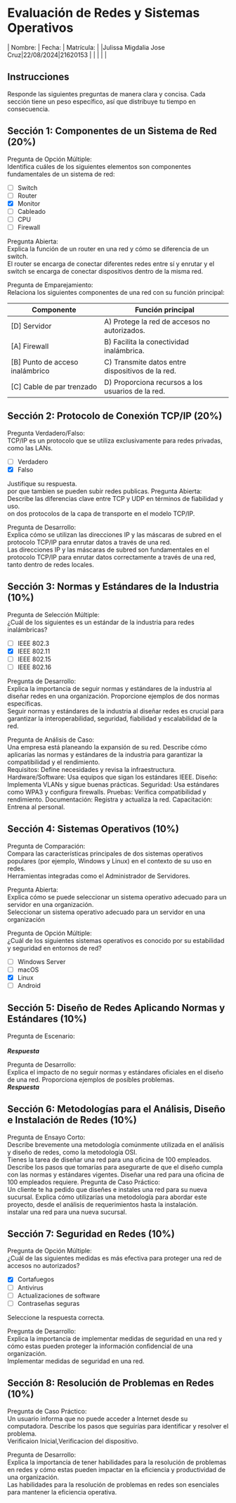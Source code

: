 # Evaluación de Redes y Sistemas Operativos

| Nombre:                  | Fecha:   | Matrícula: |
|Julissa Migdalia Jose Cruz|22/08/2024|21620153    |
|                          |          |            |

## Instrucciones

Responde las siguientes preguntas de manera clara y concisa. Cada sección tiene un peso específico, así que distribuye tu tiempo en consecuencia.

## Sección 1: Componentes de un Sistema de Red (20%)

Pregunta de Opción Múltiple:<br>
Identifica cuáles de los siguientes elementos son componentes fundamentales de un sistema de red:<br>

- [ ] Switch
- [ ] Router
- [X] Monitor
- [ ] Cableado
- [ ] CPU
- [ ] Firewall

Pregunta Abierta:<br>
Explica la función de un router en una red y cómo se diferencia de un switch.<br>
El router se encarga de conectar diferentes redes entre sí y enrutar y el switch se encarga de conectar dispositivos dentro de la misma red.

Pregunta de Emparejamiento:<br>
Relaciona los siguientes componentes de una red con su función principal:<br>

| Componente                      | Función principal |
|---------------------------------|-------------------|
| [D] Servidor                    | A) Protege la red de accesos no autorizados. |
| [A] Firewall                    | B) Facilita la conectividad inalámbrica. |
| [B] Punto de acceso inalámbrico | C) Transmite datos entre dispositivos de la red. |
| [C] Cable de par trenzado       | D) Proporciona recursos a los usuarios de la red. |

## Sección 2: Protocolo de Conexión TCP/IP (20%)

Pregunta Verdadero/Falso:<br>
TCP/IP es un protocolo que se utiliza exclusivamente para redes privadas, como las LANs.

- [ ] Verdadero
- [X] Falso

Justifique su respuesta.<br>
por que tambien se pueden subir redes publicas.
Pregunta Abierta:<br>
Describe las diferencias clave entre TCP y UDP en términos de fiabilidad y uso.<br>
on dos protocolos de la capa de transporte en el modelo TCP/IP. 


Pregunta de Desarrollo:<br>
Explica cómo se utilizan las direcciones IP y las máscaras de subred en el protocolo TCP/IP para enrutar datos a través de una red.<br>
Las direcciones IP y las máscaras de subred son fundamentales en el protocolo TCP/IP para enrutar datos correctamente a través de una red, tanto dentro de redes locales.

## Sección 3: Normas y Estándares de la Industria (10%)

Pregunta de Selección Múltiple:<br>
¿Cuál de los siguientes es un estándar de la industria para redes inalámbricas?<br>

- [ ] IEEE 802.3
- [X] IEEE 802.11
- [ ] IEEE 802.15
- [ ] IEEE 802.16

Pregunta de Desarrollo:<br>
Explica la importancia de seguir normas y estándares de la industria al diseñar redes en una organización. Proporcione ejemplos de dos normas específicas.<br>
Seguir normas y estándares de la industria al diseñar redes es crucial para garantizar la interoperabilidad, seguridad, fiabilidad y escalabilidad de la red. 

Pregunta de Análisis de Caso:<br>
Una empresa está planeando la expansión de su red. Describe cómo aplicarías las normas y estándares de la industria para garantizar la compatibilidad y el rendimiento.<br>
Requisitos: Define necesidades y revisa la infraestructura.
Hardware/Software: Usa equipos que sigan los estándares IEEE.
Diseño: Implementa VLANs y sigue buenas prácticas.
Seguridad: Usa estándares como WPA3 y configura firewalls.
Pruebas: Verifica compatibilidad y rendimiento.
Documentación: Registra y actualiza la red.
Capacitación: Entrena al personal.

## Sección 4: Sistemas Operativos (10%)

Pregunta de Comparación:<br>
Compara las características principales de dos sistemas operativos populares (por ejemplo, Windows y Linux) en el contexto de su uso en redes.<br>
 Herramientas integradas como el Administrador de Servidores.

Pregunta Abierta:<br>
Explica cómo se puede seleccionar un sistema operativo adecuado para un servidor en una organización.<br>
Seleccionar un sistema operativo adecuado para un servidor en una organización 

Pregunta de Opción Múltiple:<br>
¿Cuál de los siguientes sistemas operativos es conocido por su estabilidad y seguridad en entornos de red?<br>

- [ ] Windows Server
- [ ] macOS
- [X] Linux
- [ ] Android

## Sección 5: Diseño de Redes Aplicando Normas y Estándares (10%)

Pregunta de Escenario:<br>
<br>
___Respuesta___

Pregunta de Desarrollo:<br>
Explica el impacto de no seguir normas y estándares oficiales en el diseño de una red. Proporciona ejemplos de posibles problemas.<br>
___Respuesta___

## Sección 6: Metodologías para el Análisis, Diseño e Instalación de Redes (10%)

Pregunta de Ensayo Corto:<br>
Describe brevemente una metodología comúnmente utilizada en el análisis y diseño de redes, como la metodología OSI.<br>Tienes la tarea de diseñar una red para una oficina de 100 empleados. Describe los pasos que tomarías para asegurarte de que el diseño cumpla con las normas y estándares vigentes.
Diseñar una red para una oficina de 100 empleados requiere.
Pregunta de Caso Práctico:<br>
Un cliente te ha pedido que diseñes e instales una red para su nueva sucursal. Explica cómo utilizarías una metodología para abordar este proyecto, desde el análisis de requerimientos hasta la instalación.<br>
instalar una red para una nueva sucursal.
## Sección 7: Seguridad en Redes (10%)

Pregunta de Opción Múltiple:<br>
¿Cuál de las siguientes medidas es más efectiva para proteger una red de accesos no autorizados?<br>

- [X] Cortafuegos
- [ ] Antivirus
- [ ] Actualizaciones de software
- [ ] Contraseñas seguras

Seleccione la respuesta correcta.

Pregunta de Desarrollo:<br>
Explica la importancia de implementar medidas de seguridad en una red y cómo estas pueden proteger la información confidencial de una organización.<br>
Implementar medidas de seguridad en una red.
## Sección 8: Resolución de Problemas en Redes (10%)

Pregunta de Caso Práctico:<br>
Un usuario informa que no puede acceder a Internet desde su computadora. Describe los pasos que seguirías para identificar y resolver el problema.<br>
Verificaion Inicial,Verificacion del dispositivo.

Pregunta de Desarrollo:<br>
Explica la importancia de tener habilidades para la resolución de problemas en redes y cómo estas pueden impactar en la eficiencia y productividad de una organización.<br>
Las habilidades para la resolución de problemas en redes son esenciales para mantener la eficiencia operativa.

